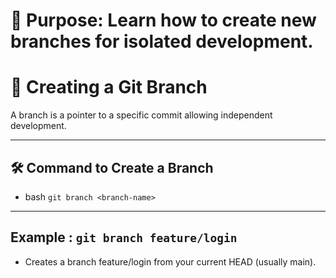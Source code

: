 # 🔹 Purpose: Learn how to create new branches for isolated development.

# 🌿 Creating a Git Branch

A branch is a pointer to a specific commit allowing independent development.

--- 

## 🛠️ Command to Create a Branch

- bash
`git branch <branch-name>`

--- 

## Example : `git branch feature/login`
- Creates a branch feature/login from your current HEAD (usually main).






